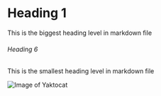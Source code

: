 # Heading 1
This is the biggest heading level in markdown file

###### Heading 6
This is the smallest heading level in markdown file

![Image of Yaktocat](https://octodex.github.com/images/yaktocat.png)
